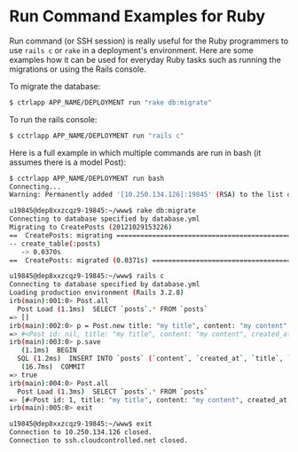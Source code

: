 # Run Command Examples for Ruby

Run command (or SSH session) is really useful for the Ruby programmers to use `rails c` or `rake`
in a deployment's environment.
Here are some examples how it can be used for everyday Ruby tasks such as
running the migrations or using the Rails console.

To migrate the database:

~~~bash
$ ctrlapp APP_NAME/DEPLOYMENT run "rake db:migrate"
~~~

To run the rails console:

~~~bash
$ cctrlapp APP_NAME/DEPLOYMENT run "rails c"
~~~

Here is a full example in which multiple commands are run in bash (it assumes there is a model Post):

~~~bash
$ cctrlapp APP_NAME/DEPLOYMENT run bash
Connecting...
Warning: Permanently added '[10.250.134.126]:19845' (RSA) to the list of known hosts.

u19845@dep8xxzcqz9-19845:~/www$ rake db:migrate
Connecting to database specified by database.yml
Migrating to CreatePosts (20121029153226)
==  CreatePosts: migrating ====================================================
-- create_table(:posts)
   -> 0.0370s
==  CreatePosts: migrated (0.0371s) ===========================================

u19845@dep8xxzcqz9-19845:~/www$ rails c
Connecting to database specified by database.yml
Loading production environment (Rails 3.2.8)
irb(main):001:0> Post.all
  Post Load (1.1ms)  SELECT `posts`.* FROM `posts`
=> []
irb(main):002:0> p = Post.new title: "my title", content: "my content"
=> #<Post id: nil, title: "my title", content: "my content", created_at: nil, updated_at: nil>
irb(main):003:0> p.save
   (1.1ms)  BEGIN
  SQL (1.2ms)  INSERT INTO `posts` (`content`, `created_at`, `title`, `updated_at`) VALUES ('my content', '2012-10-29 15:33:42', 'my title', '2012-10-29 15:33:42')
   (16.7ms)  COMMIT
=> true
irb(main):004:0> Post.all
  Post Load (1.3ms)  SELECT `posts`.* FROM `posts`
=> [#<Post id: 1, title: "my title", content: "my content", created_at: "2012-10-29 15:33:42", updated_at: "2012-10-29 15:33:42">]
irb(main):005:0> exit

u19845@dep8xxzcqz9-19845:~/www$ exit
Connection to 10.250.134.126 closed.
Connection to ssh.cloudcontrolled.net closed.
~~~
